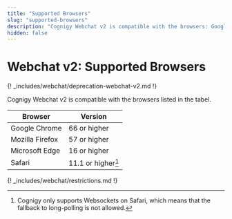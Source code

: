 ```yaml
---
title: "Supported Browsers"
slug: "supported-browsers"
description: "Cognigy Webchat v2 is compatible with the browsers: Google Chrome, Mozilla Firefox, Microsoft Edge, and Safari."
hidden: false
---
```


# Webchat v2: Supported Browsers

{! _includes/webchat/deprecation-webchat-v2.md !}

Cognigy Webchat v2 is compatible with the browsers listed in the tabel.

| Browser         | Version            |
|-----------------|--------------------|
| Google Chrome   | 66 or higher       |
| Mozilla Firefox | 57 or higher       |
| Microsoft Edge  | 16 or higher       |
| Safari          | 11.1 or higher[^*] |

{! _includes/webchat/restrictions.md !}

[^*]: Cognigy only supports Websockets on Safari, which means that the fallback to long-polling is not allowed.


